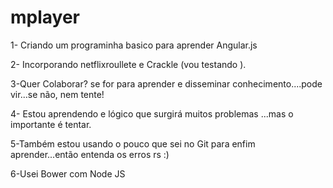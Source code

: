 # mplayer

1- Criando um programinha basico para aprender Angular.js

2- Incorporando netflixroullete e Crackle (vou testando ).

3-Quer Colaborar? se for para aprender e disseminar conhecimento....pode vir...se não, nem tente!

4- Estou aprendendo e lógico que surgirá muitos problemas ...mas o importante é tentar.

5-Também estou usando o pouco que sei no Git para enfim aprender...então entenda os erros rs :)

6-Usei Bower com Node JS


